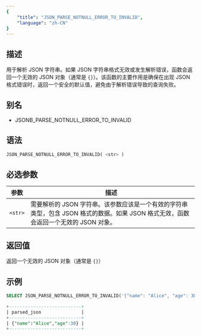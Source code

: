 ```yaml
---
{
    "title": "JSON_PARSE_NOTNULL_ERROR_TO_INVALID",
    "language": "zh-CN"
}
---
```


<!-- 
Licensed to the Apache Software Foundation (ASF) under one
or more contributor license agreements.  See the NOTICE file
distributed with this work for additional information
regarding copyright ownership.  The ASF licenses this file
to you under the Apache License, Version 2.0 (the
"License"); you may not use this file except in compliance
with the License.  You may obtain a copy of the License at

  http://www.apache.org/licenses/LICENSE-2.0

Unless required by applicable law or agreed to in writing,
software distributed under the License is distributed on an
"AS IS" BASIS, WITHOUT WARRANTIES OR CONDITIONS OF ANY
KIND, either express or implied.  See the License for the
specific language governing permissions and limitations
under the License.
-->


## 描述

用于解析 JSON 字符串。如果 JSON 字符串格式无效或发生解析错误，函数会返回一个无效的 JSON 对象（通常是 `{}`）。该函数的主要作用是确保在出现 JSON 格式错误时，返回一个安全的默认值，避免由于解析错误导致的查询失败。


## 别名

- JSONB_PARSE_NOTNULL_ERROR_TO_INVALID

## 语法

```sql
JSON_PARSE_NOTNULL_ERROR_TO_INVALID( <str> )
```
## 必选参数

| 参数 | 描述 |
|------|------|
| `<str>` | 需要解析的 JSON 字符串。该参数应该是一个有效的字符串类型，包含 JSON 格式的数据。如果 JSON 格式无效，函数会返回一个无效的 JSON 对象。 |


## 返回值

返回一个无效的 JSON 对象（通常是 `{}`）


## 示例

```sql
SELECT JSON_PARSE_NOTNULL_ERROR_TO_INVALID('{"name": "Alice", "age": 30}') AS parsed_json;

```
```sql
+---------------------------+
| parsed_json               |
+---------------------------+
| {"name":"Alice","age":30} |
+---------------------------+

```